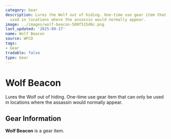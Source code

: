 ```yaml
---
category: Gear
description: Lures the Wolf out of hiding. One-time use gear item that can only be
  used in locations where the assassin would normally appear.
image: ../images/wolf-beacon-500f515d6c.png
last_updated: '2025-09-17'
name: Wolf Beacon
source: WFCD
tags:
- Gear
tradable: false
type: Gear
---
```


# Wolf Beacon

Lures the Wolf out of hiding. One-time use gear item that can only be used in locations where the assassin would normally appear.

## Gear Information

**Wolf Beacon** is a gear item.

